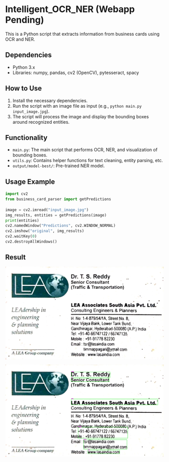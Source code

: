 # Intelligent_OCR_NER (Webapp Pending)

This is a Python script that extracts information from business cards using OCR and NER.

## Dependencies

- Python 3.x
- Libraries: numpy, pandas, cv2 (OpenCV), pytesseract, spacy

## How to Use

1. Install the necessary dependencies.
2. Run the script with an image file as input (e.g., `python main.py input_image.jpg`).
3. The script will process the image and display the bounding boxes around recognized entities.

## Functionality

- `main.py`: The main script that performs OCR, NER, and visualization of bounding boxes.
- `utils.py`: Contains helper functions for text cleaning, entity parsing, etc.
- `output/model-best/`: Pre-trained NER model.

## Usage Example

```python
import cv2
from business_card_parser import getPredictions

image = cv2.imread("input_image.jpg")
img_results, entities = getPredictions(image)
print(entities)
cv2.namedWindow("Predictions", cv2.WINDOW_NORMAL)
cv2.imshow("original", img_results)
cv2.waitKey(0)
cv2.destroyAllWindows()
```

## Result

![Before](242.jpeg)

![After](output_image.jpg)


